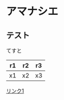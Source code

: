 # アマナシエ

## テスト

てすと

|r1|r2|r3|
|----|----|----|
|x1|x2|x3|

<a href="./index.html" name="./doujin/doujinshi_list.md">リンク1</a>

